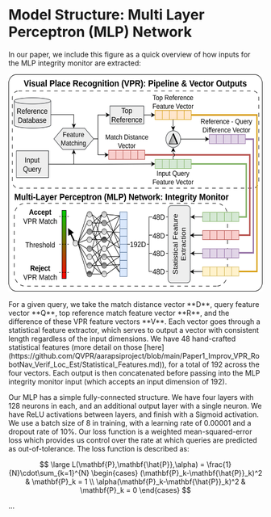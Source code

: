 # Model Structure: Multi Layer Perceptron (MLP) Network

In our paper, we include this figure as a quick overview of how inputs for the MLP integrity monitor are extracted:
<p align="center">
  <img src="https://github.com/QVPR/aarapsiproject/blob/main/Paper1_Improv_VPR_RobotNav_Verif_Loc_Est/MLP_Figure_Jun16.png" alt="MLP Overview" width=569 height=430/>
</p>
For a given query, we take the match distance vector **D**, query feature vector **Q**, top reference match feature vector **R**, and the difference of these VPR feature vectors **V**. Each vector goes through a statistical feature extractor, which serves to output a vector with consistent length regardless of the input dimensions. We have 48 hand-crafted statistical features (more detail on those [here](https://github.com/QVPR/aarapsiproject/blob/main/Paper1_Improv_VPR_RobotNav_Verif_Loc_Est/Statistical_Features.md)), for a total of 192 across the four vectors. Each output is then concatenated before passing into the MLP integrity monitor input (which accepts an input dimension of 192).

Our MLP has a simple fully-connected structure. We have four layers with 128 neurons in each, and an additional output layer with a single neuron. We have ReLU activations between layers, and finish with a Sigmoid activation. We use a batch size of 8 in training, with a learning rate of 0.00001 and a dropout rate of 10%. Our loss function is a weighted mean-squared-error loss which provides us control over the rate at which queries are predicted as out-of-tolerance. The loss function is described as:

$$
\large L(\mathbf{P},\mathbf{\hat{P}},\alpha) = \frac{1}{N}\cdot\sum_{k=1}^{N}
            \begin{cases}
                (\mathbf{P}_k-\mathbf{\hat{P}}_k)^2 & \mathbf{P}_k = 1 \\
                \alpha(\mathbf{P}_k-\mathbf{\hat{P}}_k)^2 & \mathbf{P}_k = 0
            \end{cases}
$$

...
